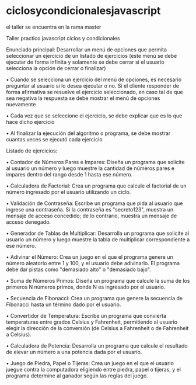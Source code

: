 # ciclosycondicionalesjavascript

el taller se encuentra en la rama master

Taller practico javascript ciclos y condicionales

Enunciado principal: Desarrollar un menú de opciones que permita seleccionar un ejercicio de un 
listado de ejercicios (este menú se debe ejecutar de forma infinita y solamente se debe cerrar si el 
usuario selecciona la opción de cerrar o finalizar)

• Cuando se selecciona un ejercicio del menú de opciones, es necesario preguntar al usuario 
si lo desea ejecutar o no. Si el cliente responder de forma afirmativa se resuelve el ejercicio 
seleccionado, en caso tal de que sea negativa la respuesta se debe mostrar el menú de 
opciones nuevamente

• Cada vez que se seleccione el ejercicio, se debe explicar que es lo que hace dicho ejercicio

• Al finalizar la ejecución del algoritmo o programa, se debe mostrar cuantas veces se ejecutó 
cada ejercicio


Listado de ejercicios: 

• Contador de Números Pares e Impares: Diseña un programa que solicite al usuario un 
número y luego muestre la cantidad de números pares e impares dentro del rango desde 1 
hasta ese número.

• Calculadora de Factorial: Crea un programa que calcule el factorial de un número ingresado 
por el usuario utilizando un ciclo.

• Validación de Contraseña: Escribe un programa que pida al usuario que ingrese una 
contraseña. Si la contraseña es "secreto123", muestra un mensaje de acceso concedido; de 
lo contrario, muestra un mensaje de acceso denegado.

• Generador de Tablas de Multiplicar: Desarrolla un programa que solicite al usuario un 
número y luego muestre la tabla de multiplicar correspondiente a ese número.

• Adivinar el Número: Crea un juego en el que el programa genere un número aleatorio entre 
1 y 100, y el usuario debe adivinarlo. El programa debe dar pistas como "demasiado alto" o 
"demasiado bajo".

• Suma de Números Primos: Diseña un programa que calcule la suma de los primeros N 
números primos, donde N es ingresado por el usuario.

• Secuencia de Fibonacci: Crea un programa que genere la secuencia de Fibonacci hasta un 
término dado por el usuario.

• Convertidor de Temperatura: Escribe un programa que convierta temperaturas entre 
grados Celsius y Fahrenheit, permitiendo al usuario elegir la dirección de la conversión (de 
Celsius a Fahrenheit o de Fahrenheit a Celsius).

• Calculadora de Potencia: Desarrolla un programa que calcule el resultado de elevar un 
número a una potencia dada por el usuario.

• Juego de Piedra, Papel o Tijeras: Crea un juego en el que el usuario juegue contra la 
computadora eligiendo entre piedra, papel o tijeras, y el programa determine al ganador 
según las reglas del juego.



